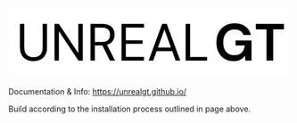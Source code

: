 [<img src="./logo.svg">](https://unrealgt.github.io/)

Documentation & Info: https://unrealgt.github.io/

Build according to the installation process outlined in page above.

